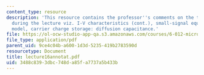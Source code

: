 ```yaml
---
content_type: resource
description: 'This resource contains the professor''s comments on the topics covered
  during the lecture viz. I-V characteristics (cont.), small-signal equivalent circuit
  model, carrier charge storage: diffusion capacitance.'
file: https://ol-ocw-studio-app-qa.s3.amazonaws.com/courses/6-012-microelectronic-devices-and-circuits-fall-2005/3488c8393dbc748da85fa7737a5b433b_lecture16annotat.pdf
file_type: application/pdf
parent_uid: 9ce4c04b-a600-1d3d-5235-419b2783590d
resourcetype: Document
title: lecture16annotat.pdf
uid: 3488c839-3dbc-748d-a85f-a7737a5b433b
---
```


